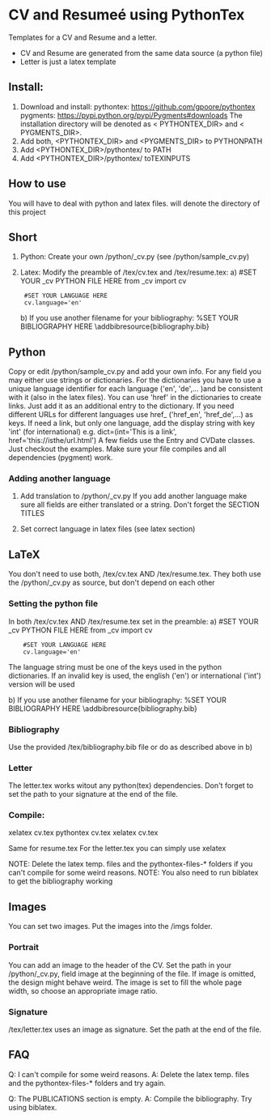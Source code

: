 ﻿# CV and Resumeé using PythonTex
Templates for a CV and Resume and a letter.
* CV and Resume are generated from the same data source (a python file)
* Letter is just a latex template


## Install:
1. Download and install:
	pythontex: https://github.com/gpoore/pythontex
	pygments: https://pypi.python.org/pypi/Pygments#downloads
	The installation directory will be denoted as < PYTHONTEX_DIR> and < PYGMENTS_DIR>.
2. Add both, <PYTHONTEX_DIR> and <PYGMENTS_DIR> to PYTHONPATH
3. Add <PYTHONTEX_DIR>/pythontex/ to PATH
4. Add <PYTHONTEX_DIR>/pythontex/ toTEXINPUTS


## How to use
You will have to deal with python and latex files.
<BASEDIR> will denote the directory of this project

## Short
1. Python: Create your own <BASEDIR>/python/<name>_cv.py (see <BASEDIR>/python/sample_cv.py)
2. Latex: Modify the preamble of <BASEDIR>/tex/cv.tex and <BASEDIR>/tex/resume.tex:
	a) #SET YOUR <name>_cv PYTHON FILE HERE
		from <name>_cv import cv

		#SET YOUR LANGUAGE HERE
		cv.language='en'
		
	b) If you use another filename for your bibliography:
		%SET YOUR BIBLIOGRAPHY HERE
		\addbibresource{bibliography.bib} 

## Python
Copy or edit <BASEDIR>/python/sample_cv.py and add your own info.
For any field you may either use strings or dictionaries. For the dictionaries you have to use a unique language identifier for each language ('en', 'de',... )and be consistent with it (also in the latex files).
You can use 'href' in the dictionaries to create links. Just add it as an additional entry to the dictionary. If you need different URLs for different languages use href_<language> ('href_en', 'href_de',...) as keys.
If need a link, but only one language, add the display string with key 'int' (for international) e.g. dict=(int='This is a link', href='this://isthe/url.html')
A few fields use the Entry and CVDate classes. Just checkout the examples.
Make sure your file compiles and all dependencies (pygment) work.

### Adding another language
1. Add translation to <BASEDIR>/python/<name>_cv.py
If you add another language make sure all fields are either translated or a string.
Don't forget the SECTION TITLES

2. Set correct language in latex files (see latex section)


## LaTeX
You don't need to use both, <BASEDIR>/tex/cv.tex AND <BASEDIR>/tex/resume.tex. They both use the <BASEDIR>/python/<name>_cv.py as source, but don't depend on each other

###  Setting the python file
 In both <BASEDIR>/tex/cv.tex AND <BASEDIR>/tex/resume.tex set in the preamble:
 a) #SET YOUR <name>_cv PYTHON FILE HERE
		from <name>_cv import cv

		#SET YOUR LANGUAGE HERE
		cv.language='en'
The language string must be one of the keys used in the python dictionaries. If an invalid key is used, the english ('en') or international ('int') version will be used
	
b) If you use another filename for your bibliography:
		%SET YOUR BIBLIOGRAPHY HERE
		\addbibresource{bibliography.bib} 
### Bibliography
Use the provided <BASEDIR>/tex/bibliography.bib file or do as described above in b)

### Letter
The letter.tex works witout any python(tex) dependencies.
Don't forget to set the path to your signature at the end of the file.

### Compile:
xelatex cv.tex
pythontex cv.tex
xelatex cv.tex

Same for resume.tex
For the letter.tex you can simply use xelatex

NOTE: Delete the latex temp. files and the pythontex-files-* folders if you can't compile for some weird reasons.
NOTE: You also need to run biblatex to get the bibliography working

## Images
You can set two images. Put the images into the <BASEDIR>/imgs folder.
### Portrait
You can add an image to the header of the CV.
Set the path in your <BASEDIR>/python/<name>_cv.py, field image at the beginning of the file. If image is omitted, the design might behave weird.
The image is set to fill the whole page width, so choose an appropriate image ratio.

### Signature
<BASEDIR>/tex/letter.tex uses an image as signature. Set the path at the end of the file.



## FAQ
Q: I can't compile for some weird reasons.
A: Delete the latex temp. files and the pythontex-files-* folders and try again.

Q: The PUBLICATIONS section is empty.
A: Compile the bibliography. Try using biblatex.
